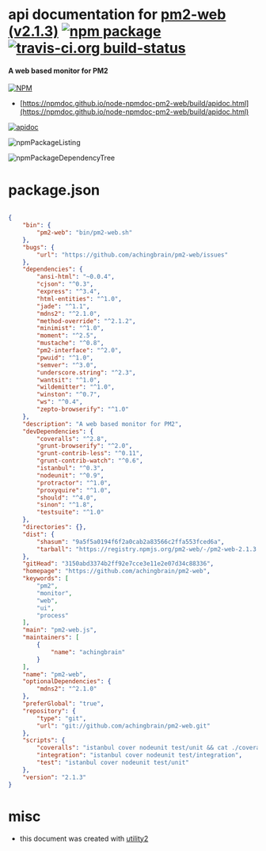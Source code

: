 # api documentation for  [pm2-web (v2.1.3)](https://github.com/achingbrain/pm2-web)  [![npm package](https://img.shields.io/npm/v/npmdoc-pm2-web.svg?style=flat-square)](https://www.npmjs.org/package/npmdoc-pm2-web) [![travis-ci.org build-status](https://api.travis-ci.org/npmdoc/node-npmdoc-pm2-web.svg)](https://travis-ci.org/npmdoc/node-npmdoc-pm2-web)
#### A web based monitor for PM2

[![NPM](https://nodei.co/npm/pm2-web.png?downloads=true&downloadRank=true&stars=true)](https://www.npmjs.com/package/pm2-web)

- [https://npmdoc.github.io/node-npmdoc-pm2-web/build/apidoc.html](https://npmdoc.github.io/node-npmdoc-pm2-web/build/apidoc.html)

[![apidoc](https://npmdoc.github.io/node-npmdoc-pm2-web/build/screenCapture.buildCi.browser.%252Ftmp%252Fbuild%252Fapidoc.html.png)](https://npmdoc.github.io/node-npmdoc-pm2-web/build/apidoc.html)

![npmPackageListing](https://npmdoc.github.io/node-npmdoc-pm2-web/build/screenCapture.npmPackageListing.svg)

![npmPackageDependencyTree](https://npmdoc.github.io/node-npmdoc-pm2-web/build/screenCapture.npmPackageDependencyTree.svg)



# package.json

```json

{
    "bin": {
        "pm2-web": "bin/pm2-web.sh"
    },
    "bugs": {
        "url": "https://github.com/achingbrain/pm2-web/issues"
    },
    "dependencies": {
        "ansi-html": "~0.0.4",
        "cjson": "^0.3",
        "express": "^3.4",
        "html-entities": "^1.0",
        "jade": "^1.1",
        "mdns2": "^2.1.0",
        "method-override": "^2.1.2",
        "minimist": "^1.0",
        "moment": "^2.5",
        "mustache": "^0.8",
        "pm2-interface": "^2.0",
        "pwuid": "^1.0",
        "semver": "^3.0",
        "underscore.string": "^2.3",
        "wantsit": "^1.0",
        "wildemitter": "^1.0",
        "winston": "^0.7",
        "ws": "^0.4",
        "zepto-browserify": "^1.0"
    },
    "description": "A web based monitor for PM2",
    "devDependencies": {
        "coveralls": "^2.8",
        "grunt-browserify": "^2.0",
        "grunt-contrib-less": "^0.11",
        "grunt-contrib-watch": "^0.6",
        "istanbul": "^0.3",
        "nodeunit": "^0.9",
        "protractor": "^1.0",
        "proxyquire": "^1.0",
        "should": "^4.0",
        "sinon": "^1.8",
        "testsuite": "^1.0"
    },
    "directories": {},
    "dist": {
        "shasum": "9a5f5a0194f6f2a0cab2a83566c2ffa553fced6a",
        "tarball": "https://registry.npmjs.org/pm2-web/-/pm2-web-2.1.3.tgz"
    },
    "gitHead": "3150abd3374b2ff92e7cce3e11e2e07d34c88336",
    "homepage": "https://github.com/achingbrain/pm2-web",
    "keywords": [
        "pm2",
        "monitor",
        "web",
        "ui",
        "process"
    ],
    "main": "pm2-web.js",
    "maintainers": [
        {
            "name": "achingbrain"
        }
    ],
    "name": "pm2-web",
    "optionalDependencies": {
        "mdns2": "^2.1.0"
    },
    "preferGlobal": "true",
    "repository": {
        "type": "git",
        "url": "git://github.com/achingbrain/pm2-web.git"
    },
    "scripts": {
        "coveralls": "istanbul cover nodeunit test/unit && cat ./coverage/lcov.info | ./node_modules/coveralls/bin/coveralls.js",
        "integration": "istanbul cover nodeunit test/integration",
        "test": "istanbul cover nodeunit test/unit"
    },
    "version": "2.1.3"
}
```



# misc
- this document was created with [utility2](https://github.com/kaizhu256/node-utility2)
